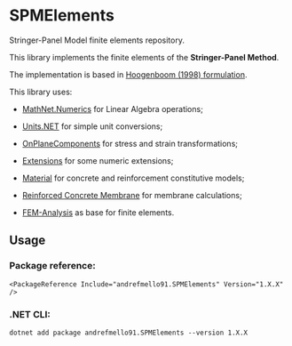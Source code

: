 # SPMElements
Stringer-Panel Model finite elements repository.

This library implements the finite elements of the **Stringer-Panel Method**.

The implementation is based in [Hoogenboom (1998) formulation](http://resolver.tudelft.nl/uuid:9ebcace7-f3d7-4ee0-93ff-cd157f4e5774).

This library uses:

- [MathNet.Numerics](https://github.com/mathnet/mathnet-numerics) for Linear Algebra operations;

- [Units.NET](https://github.com/angularsen/UnitsNet) for simple unit conversions;

- [OnPlaneComponents](https://github.com/andrefmello91/On-Plane-Components) for stress and strain transformations;

- [Extensions](https://github.com/andrefmello91/Extensions) for some numeric extensions;

- [Material](https://github.com/andrefmello91/Material) for concrete and reinforcement constitutive models;

- [Reinforced Concrete Membrane](https://github.com/andrefmello91/Reinforced-Concrete-Membrane) for membrane calculations;

- [FEM-Analysis](https://github.com/andrefmello91/FEM-Analysis) as base for finite elements.

## Usage

### Package reference:

`<PackageReference Include="andrefmello91.SPMElements" Version="1.X.X" />`

### .NET CLI:

`dotnet add package andrefmello91.SPMElements --version 1.X.X`